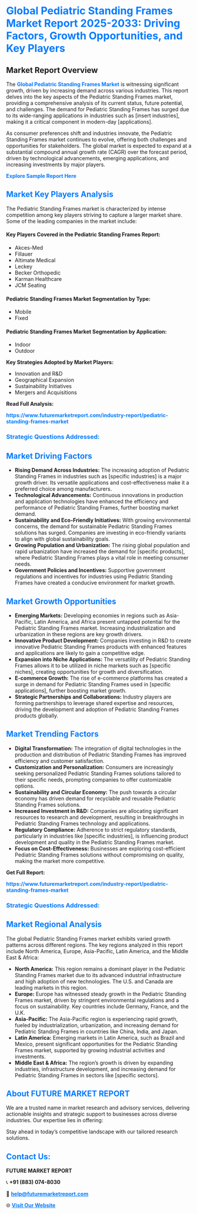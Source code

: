 <h1 style="color: #007BFF;">Global Pediatric Standing Frames Market Report 2025-2033: Driving Factors, Growth Opportunities, and Key Players</h1>

<section id="overview">
<h2>Market Report Overview</h2>
<p>The <a href="https://www.futuremarketreport.com/industry-report/pediatric-standing-frames-market" style="color: #007BFF; text-decoration: none;"><strong>Global Pediatric Standing Frames Market</strong></a> is witnessing significant growth, driven by increasing demand across various industries. This report delves into the key aspects of the Pediatric Standing Frames market, providing a comprehensive analysis of its current status, future potential, and challenges. The demand for Pediatric Standing Frames has surged due to its wide-ranging applications in industries such as [insert industries], making it a critical component in modern-day [applications].</p>
<p>As consumer preferences shift and industries innovate, the Pediatric Standing Frames market continues to evolve, offering both challenges and opportunities for stakeholders. The global market is expected to expand at a substantial compound annual growth rate (CAGR) over the forecast period, driven by technological advancements, emerging applications, and increasing investments by major players.</p>
</section>

<section id="overview">
<p><a href="https://www.futuremarketreport.com/request-sample/reportId=64490" style="color: #007BFF; text-decoration: none;"><strong>Explore Sample Report Here</strong></a></p>
</section>

<section id="key-players">
<h2 style="color: #007BFF;">Market Key Players Analysis</h2>
<p>The Pediatric Standing Frames market is characterized by intense competition among key players striving to capture a larger market share. Some of the leading companies in the market include:</p>
<h4>Key Players Covered in the Pediatric Standing Frames Report:</h4>
<ul><li>Akces-Med</li><li>Fillauer</li><li>Altimate Medical</li><li>Leckey</li><li>Becker Orthopedic</li><li>Karman Healthcare</li><li>JCM Seating</li></ul>
<h4>Pediatric Standing Frames Market Segmentation by Type:</h4>
<ul><li>Mobile</li><li>Fixed</li></ul>

<h4>Pediatric Standing Frames Market Segmentation by Application:</h4>
<ul><li>Indoor</li><li>Outdoor</li></ul>
<p><strong>Key Strategies Adopted by Market Players:</strong></p>
<ul>
<li>Innovation and R&D</li>
<li>Geographical Expansion</li>
<li>Sustainability Initiatives</li>
<li>Mergers and Acquisitions</li>
</ul>
</section>

<section>
<p><strong>Read Full Analysis: </strong></p><a href="https://www.futuremarketreport.com/industry-report/pediatric-standing-frames-market" style="color: #007BFF; text-decoration: none;"><strong>https://www.futuremarketreport.com/industry-report/pediatric-standing-frames-market</strong></a>
<h3 style="color: #007BFF;">Strategic Questions Addressed:</h3>
</section>

<section id="driving-factors">
<h2 style="color: #007BFF;">Market Driving Factors</h2>
<ul>
<li><strong>Rising Demand Across Industries:</strong> The increasing adoption of Pediatric Standing Frames in industries such as [specific industries] is a major growth driver. Its versatile applications and cost-effectiveness make it a preferred choice among manufacturers.</li>
<li><strong>Technological Advancements:</strong> Continuous innovations in production and application technologies have enhanced the efficiency and performance of Pediatric Standing Frames, further boosting market demand.</li>
<li><strong>Sustainability and Eco-Friendly Initiatives:</strong> With growing environmental concerns, the demand for sustainable Pediatric Standing Frames solutions has surged. Companies are investing in eco-friendly variants to align with global sustainability goals.</li>
<li><strong>Growing Population and Urbanization:</strong> The rising global population and rapid urbanization have increased the demand for [specific products], where Pediatric Standing Frames plays a vital role in meeting consumer needs.</li>
<li><strong>Government Policies and Incentives:</strong> Supportive government regulations and incentives for industries using Pediatric Standing Frames have created a conducive environment for market growth.</li>
</ul>
</section>

<section id="growth-opportunities">
<h2 style="color: #007BFF;">Market Growth Opportunities</h2>
<ul>
<li><strong>Emerging Markets:</strong> Developing economies in regions such as Asia-Pacific, Latin America, and Africa present untapped potential for the Pediatric Standing Frames market. Increasing industrialization and urbanization in these regions are key growth drivers.</li>
<li><strong>Innovative Product Development:</strong> Companies investing in R&D to create innovative Pediatric Standing Frames products with enhanced features and applications are likely to gain a competitive edge.</li>
<li><strong>Expansion into Niche Applications:</strong> The versatility of Pediatric Standing Frames allows it to be utilized in niche markets such as [specific niches], creating opportunities for growth and diversification.</li>
<li><strong>E-commerce Growth:</strong> The rise of e-commerce platforms has created a surge in demand for Pediatric Standing Frames used in [specific applications], further boosting market growth.</li>
<li><strong>Strategic Partnerships and Collaborations:</strong> Industry players are forming partnerships to leverage shared expertise and resources, driving the development and adoption of Pediatric Standing Frames products globally.</li>
</ul>
</section>

<section id="trending-factors">
<h2 style="color: #007BFF;">Market Trending Factors</h2>
<ul>
<li><strong>Digital Transformation:</strong> The integration of digital technologies in the production and distribution of Pediatric Standing Frames has improved efficiency and customer satisfaction.</li>
<li><strong>Customization and Personalization:</strong> Consumers are increasingly seeking personalized Pediatric Standing Frames solutions tailored to their specific needs, prompting companies to offer customizable options.</li>
<li><strong>Sustainability and Circular Economy:</strong> The push towards a circular economy has driven demand for recyclable and reusable Pediatric Standing Frames solutions.</li>
<li><strong>Increased Investment in R&D:</strong> Companies are allocating significant resources to research and development, resulting in breakthroughs in Pediatric Standing Frames technology and applications.</li>
<li><strong>Regulatory Compliance:</strong> Adherence to strict regulatory standards, particularly in industries like [specific industries], is influencing product development and quality in the Pediatric Standing Frames market.</li>
<li><strong>Focus on Cost-Effectiveness:</strong> Businesses are exploring cost-efficient Pediatric Standing Frames solutions without compromising on quality, making the market more competitive.</li>
</ul>
</section>

<section>
<p><strong>Get Full Report: </strong></p><a href="https://www.futuremarketreport.com/industry-report/pediatric-standing-frames-market" style="color: #007BFF; text-decoration: none;"><strong>https://www.futuremarketreport.com/industry-report/pediatric-standing-frames-market</strong></a>
<h3 style="color: #007BFF;">Strategic Questions Addressed:</h3>
</section>


<section id="regional-analysis">
<h2 style="color: #007BFF;">Market Regional Analysis</h2>
<p>The global Pediatric Standing Frames market exhibits varied growth patterns across different regions. The key regions analyzed in this report include North America, Europe, Asia-Pacific, Latin America, and the Middle East & Africa:</p>
<ul>
<li><strong>North America:</strong> This region remains a dominant player in the Pediatric Standing Frames market due to its advanced industrial infrastructure and high adoption of new technologies. The U.S. and Canada are leading markets in this region.</li>
<li><strong>Europe:</strong> Europe has witnessed steady growth in the Pediatric Standing Frames market, driven by stringent environmental regulations and a focus on sustainability. Key countries include Germany, France, and the U.K.</li>
<li><strong>Asia-Pacific:</strong> The Asia-Pacific region is experiencing rapid growth, fueled by industrialization, urbanization, and increasing demand for Pediatric Standing Frames in countries like China, India, and Japan.</li>
<li><strong>Latin America:</strong> Emerging markets in Latin America, such as Brazil and Mexico, present significant opportunities for the Pediatric Standing Frames market, supported by growing industrial activities and investments.</li>
<li><strong>Middle East & Africa:</strong> The region’s growth is driven by expanding industries, infrastructure development, and increasing demand for Pediatric Standing Frames in sectors like [specific sectors].</li>
</ul>
</section>

<footer>
<h2 style="color: #007BFF;">About FUTURE MARKET REPORT</h2>
<p>We are a trusted name in market research and advisory services, delivering actionable insights and strategic support to businesses across diverse industries. Our expertise lies in offering:</p>

<p>Stay ahead in today’s competitive landscape with our tailored research solutions.</p>

<h2 style="color: #007BFF;">Contact Us:</h2>
<p><strong>FUTURE MARKET REPORT</strong></p>
<p>📞 <strong>+91 (883) 074-8030</strong></p>
<p>📧 <strong><a href="mailto:help@futuremarketreport.com" style="color: #007BFF;">help@futuremarketreport.com</a></strong></p>
<p>🌐 <strong><a href="https://www.futuremarketreport.com/" style="color: #007BFF;">Visit Our Website</a></strong></p>
</footer>